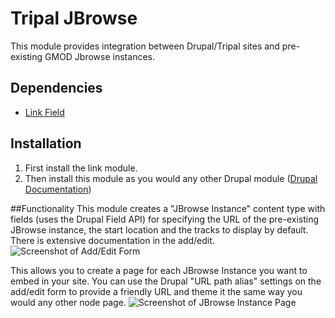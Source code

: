 # Tripal JBrowse
This module provides integration between Drupal/Tripal sites and pre-existing GMOD Jbrowse instances. 

## Dependencies
* [Link Field](https://www.drupal.org/project/link)

## Installation
1. First install the link module.
2. Then install this module as you would any other Drupal module ([Drupal Documentation](https://www.drupal.org/documentation/install/modules-themes/modules-7))

##Functionality
This module creates a "JBrowse Instance" content type with fields (uses the Drupal Field API) for specifying the URL of the pre-existing JBrowse instance, the start location and the tracks to display by default. There is extensive documentation in the add/edit.
![Screenshot of Add/Edit Form](https://github.com/UofS-Pulse-Binfo/tripal_jbrowse/blob/7.x-2.1.x/theme/images/tripal_jbrowse.edit_form.screenshot.png)

This allows you to create a page for each JBrowse Instance you want to embed in your site. You can use the Drupal "URL path alias" settings on the add/edit form to provide a friendly URL and theme it the same way you would any other node page.
![Screenshot of JBrowse Instance Page](https://github.com/UofS-Pulse-Binfo/tripal_jbrowse/blob/7.x-2.1.x/theme/images/tripal_jbrowse.page.screenshot.png)

